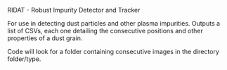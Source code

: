RIDAT - Robust Impurity Detector and Tracker

For use in detecting dust particles and other plasma impurities. 
Outputs a list of CSVs, each one detailing the consecutive positions and other properties of a dust grain.

Code will look for a folder containing consecutive images in the directory folder/type.
